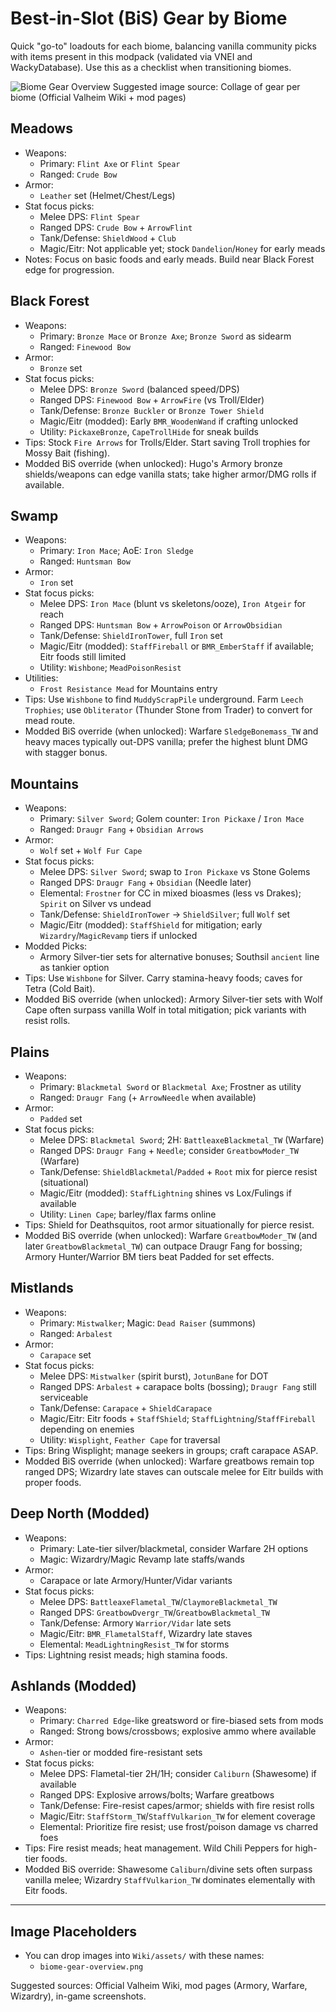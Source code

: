 # Best-in-Slot (BiS) Gear by Biome

Quick "go-to" loadouts for each biome, balancing vanilla community picks with items present in this modpack (validated via VNEI and WackyDatabase). Use this as a checklist when transitioning biomes.

![Biome Gear Overview](../assets/biome-gear-overview.png)
Suggested image source: Collage of gear per biome (Official Valheim Wiki + mod pages)

## Meadows
- Weapons:
  - Primary: `Flint Axe` or `Flint Spear`
  - Ranged: `Crude Bow`
- Armor:
  - `Leather` set (Helmet/Chest/Legs)
- Stat focus picks:
  - Melee DPS: `Flint Spear`
  - Ranged DPS: `Crude Bow` + `ArrowFlint`
  - Tank/Defense: `ShieldWood` + `Club`
  - Magic/Eitr: Not applicable yet; stock `Dandelion`/`Honey` for early meads
- Notes: Focus on basic foods and early meads. Build near Black Forest edge for progression.

## Black Forest
- Weapons:
  - Primary: `Bronze Mace` or `Bronze Axe`; `Bronze Sword` as sidearm
  - Ranged: `Finewood Bow`
- Armor:
  - `Bronze` set
- Stat focus picks:
  - Melee DPS: `Bronze Sword` (balanced speed/DPS)
  - Ranged DPS: `Finewood Bow` + `ArrowFire` (vs Troll/Elder)
  - Tank/Defense: `Bronze Buckler` or `Bronze Tower Shield`
  - Magic/Eitr (modded): Early `BMR_WoodenWand` if crafting unlocked
  - Utility: `PickaxeBronze`, `CapeTrollHide` for sneak builds
- Tips: Stock `Fire Arrows` for Trolls/Elder. Start saving Troll trophies for Mossy Bait (fishing).
 - Modded BiS override (when unlocked): Hugo's Armory bronze shields/weapons can edge vanilla stats; take higher armor/DMG rolls if available.

## Swamp
- Weapons:
  - Primary: `Iron Mace`; AoE: `Iron Sledge`
  - Ranged: `Huntsman Bow`
- Armor:
  - `Iron` set
- Stat focus picks:
  - Melee DPS: `Iron Mace` (blunt vs skeletons/ooze), `Iron Atgeir` for reach
  - Ranged DPS: `Huntsman Bow` + `ArrowPoison` or `ArrowObsidian`
  - Tank/Defense: `ShieldIronTower`, full `Iron` set
  - Magic/Eitr (modded): `StaffFireball` or `BMR_EmberStaff` if available; Eitr foods still limited
  - Utility: `Wishbone`; `MeadPoisonResist`
- Utilities:
  - `Frost Resistance Mead` for Mountains entry
- Tips: Use `Wishbone` to find `MuddyScrapPile` underground. Farm `Leech Trophies`; use `Obliterator` (Thunder Stone from Trader) to convert for mead route.
 - Modded BiS override (when unlocked): Warfare `SledgeBonemass_TW` and heavy maces typically out-DPS vanilla; prefer the highest blunt DMG with stagger bonus.

## Mountains
- Weapons:
  - Primary: `Silver Sword`; Golem counter: `Iron Pickaxe` / `Iron Mace`
  - Ranged: `Draugr Fang` + `Obsidian Arrows`
- Armor:
  - `Wolf` set + `Wolf Fur Cape`
- Stat focus picks:
  - Melee DPS: `Silver Sword`; swap to `Iron Pickaxe` vs Stone Golems
  - Ranged DPS: `Draugr Fang` + `Obsidian` (Needle later)
  - Elemental: `Frostner` for CC in mixed bioasmes (less vs Drakes); `Spirit` on Silver vs undead
  - Tank/Defense: `ShieldIronTower` → `ShieldSilver`; full `Wolf` set
  - Magic/Eitr (modded): `StaffShield` for mitigation; early `Wizardry`/`MagicRevamp` tiers if unlocked
- Modded Picks:
  - Armory Silver-tier sets for alternative bonuses; Southsil `ancient` line as tankier option
- Tips: Use `Wishbone` for Silver. Carry stamina-heavy foods; caves for Tetra (Cold Bait).
 - Modded BiS override (when unlocked): Armory Silver-tier sets with Wolf Cape often surpass vanilla Wolf in total mitigation; pick variants with resist rolls.

## Plains
- Weapons:
  - Primary: `Blackmetal Sword` or `Blackmetal Axe`; Frostner as utility
  - Ranged: `Draugr Fang` (+ `ArrowNeedle` when available)
- Armor:
  - `Padded` set
- Stat focus picks:
  - Melee DPS: `Blackmetal Sword`; 2H: `BattleaxeBlackmetal_TW` (Warfare)
  - Ranged DPS: `Draugr Fang` + `Needle`; consider `GreatbowModer_TW` (Warfare)
  - Tank/Defense: `ShieldBlackmetal`/`Padded` + `Root` mix for pierce resist (situational)
  - Magic/Eitr (modded): `StaffLightning` shines vs Lox/Fulings if available
  - Utility: `Linen Cape`; barley/flax farms online
- Tips: Shield for Deathsquitos, root armor situationally for pierce resist.
 - Modded BiS override (when unlocked): Warfare `GreatbowModer_TW` (and later `GreatbowBlackmetal_TW`) can outpace Draugr Fang for bossing; Armory Hunter/Warrior BM tiers beat Padded for set effects.

## Mistlands
- Weapons:
  - Primary: `Mistwalker`; Magic: `Dead Raiser` (summons)
  - Ranged: `Arbalest`
- Armor:
  - `Carapace` set
- Stat focus picks:
  - Melee DPS: `Mistwalker` (spirit burst), `JotunBane` for DOT
  - Ranged DPS: `Arbalest` + carapace bolts (bossing); `Draugr Fang` still serviceable
  - Tank/Defense: `Carapace` + `ShieldCarapace`
  - Magic/Eitr: Eitr foods + `StaffShield`; `StaffLightning`/`StaffFireball` depending on enemies
  - Utility: `Wisplight`, `Feather Cape` for traversal
- Tips: Bring Wisplight; manage seekers in groups; craft carapace ASAP.
 - Modded BiS override (when unlocked): Warfare greatbows remain top ranged DPS; Wizardry late staves can outscale melee for Eitr builds with proper foods.

## Deep North (Modded)
- Weapons:
  - Primary: Late-tier silver/blackmetal, consider Warfare 2H options
  - Magic: Wizardry/Magic Revamp late staffs/wands
- Armor:
  - Carapace or late Armory/Hunter/Vidar variants
- Stat focus picks:
  - Melee DPS: `BattleaxeFlametal_TW`/`ClaymoreBlackmetal_TW`
  - Ranged DPS: `GreatbowDvergr_TW`/`GreatbowBlackmetal_TW`
  - Tank/Defense: Armory `Warrior/Vidar` late sets
  - Magic/Eitr: `BMR_FlametalStaff`, Wizardry late staves
  - Elemental: `MeadLightningResist_TW` for storms
- Tips: Lightning resist meads; high stamina foods.

## Ashlands (Modded)
- Weapons:
  - Primary: `Charred Edge`-like greatsword or fire-biased sets from mods
  - Ranged: Strong bows/crossbows; explosive ammo where available
- Armor:
  - `Ashen`-tier or modded fire-resistant sets
- Stat focus picks:
  - Melee DPS: Flametal-tier 2H/1H; consider `Caliburn` (Shawesome) if available
  - Ranged DPS: Explosive arrows/bolts; Warfare greatbows
  - Tank/Defense: Fire-resist capes/armor; shields with fire resist rolls
  - Magic/Eitr: `StaffStorm_TW`/`StaffVulkarion_TW` for element coverage
  - Elemental: Prioritize fire resist; use frost/poison damage vs charred foes
- Tips: Fire resist meads; heat management. Wild Chili Peppers for high-tier foods.
 - Modded BiS override: Shawesome `Caliburn`/divine sets often surpass vanilla melee; Wizardry `StaffVulkarion_TW` dominates elementally with Eitr foods.

---

## Image Placeholders
- You can drop images into `Wiki/assets/` with these names:
  - `biome-gear-overview.png`

Suggested sources: Official Valheim Wiki, mod pages (Armory, Warfare, Wizardry), in-game screenshots.
